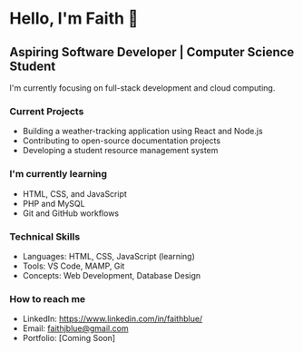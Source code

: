 # Hello, I'm Faith 👋
## Aspiring Software Developer | Computer Science Student

I'm currently focusing on full-stack development and cloud computing.

### Current Projects
- Building a weather-tracking application using React and Node.js
- Contributing to open-source documentation projects
- Developing a student resource management system

### I'm currently learning
- HTML, CSS, and JavaScript
- PHP and MySQL
- Git and GitHub workflows

### Technical Skills
- Languages: HTML, CSS, JavaScript (learning)
- Tools: VS Code, MAMP, Git
- Concepts: Web Development, Database Design

### How to reach me
- LinkedIn: https://www.linkedin.com/in/faithblue/
- Email: faithjblue@gmail.com
- Portfolio: [Coming Soon]
